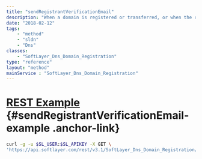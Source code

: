 ```yaml
---
title: "sendRegistrantVerificationEmail"
description: "When a domain is registered or transferred, or when the registrant contact information is changed, the registrant must reply to an email requesting them to confirm that the submitted contact information is correct. This method sends the verification email to the registrant. "
date: "2018-02-12"
tags:
    - "method"
    - "sldn"
    - "Dns"
classes:
    - "SoftLayer_Dns_Domain_Registration"
type: "reference"
layout: "method"
mainService : "SoftLayer_Dns_Domain_Registration"
---
```


# [REST Example](#sendRegistrantVerificationEmail-example) <a href="/article/rest/"><i class="fas fa-question"></i></a> {#sendRegistrantVerificationEmail-example .anchor-link} 
```bash
curl -g -u $SL_USER:$SL_APIKEY -X GET \
'https://api.softlayer.com/rest/v3.1/SoftLayer_Dns_Domain_Registration/{SoftLayer_Dns_Domain_RegistrationID}/sendRegistrantVerificationEmail'
```
